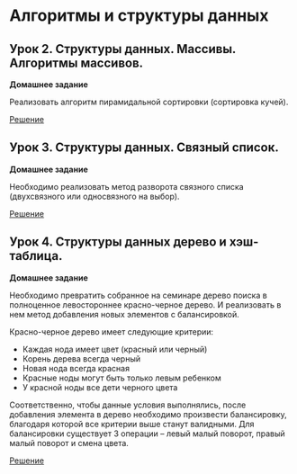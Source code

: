 # Алгоритмы и структуры данных

## Урок 2. Структуры данных. Массивы. Алгоритмы массивов.

**Домашнее задание**

Реализовать алгоритм пирамидальной сортировки (сортировка кучей).

[Решение](https://github.com/psyfluid/gb02-1-8_algorithms/blob/main/src/java/gb/hw01/HeapSort.java)

## Урок 3. Структуры данных. Связный список.

**Домашнее задание**

Необходимо реализовать метод разворота связного списка (двухсвязного или односвязного на выбор).

[Решение](https://github.com/psyfluid/gb02-1-8_algorithms/tree/main/src/java/gb/hw03)

## Урок 4. Структуры данных дерево и хэш-таблица.

**Домашнее задание**

Необходимо превратить собранное на семинаре дерево поиска в полноценное левостороннее красно-черное дерево. 
И реализовать в нем метод добавления новых элементов с балансировкой.

Красно-черное дерево имеет следующие критерии:
* Каждая нода имеет цвет (красный или черный)
* Корень дерева всегда черный
* Новая нода всегда красная
* Красные ноды могут быть только левым ребенком
* У красной ноды все дети черного цвета

Соответственно, чтобы данные условия выполнялись, после добавления элемента в дерево необходимо произвести
балансировку, благодаря которой все критерии выше станут валидными. Для балансировки существует 3 операции – левый
малый поворот, правый малый поворот и смена цвета.

[Решение](https://github.com/psyfluid/gb02-1-8_algorithms/tree/main/src/java/gb/hw04)
